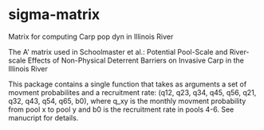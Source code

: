# sigma-matrix
Matrix for computing Carp pop dyn in Illinois River

 The A' matrix used in Schoolmaster et al.: Potential Pool-Scale and River-scale Effects of Non-Physical Deterrent Barriers on Invasive Carp in the Illinois River 
 
 This package contains a single function that takes as arguments a set of movment probabilites and a recruitment rate:
(q12, q23, q34, q45, q56, q21, q32, q43, q54, q65, b0), where q_xy is the monthly movment probability from pool x to pool y and b0 is the recruitment rate in pools 4-6. See manucript for details. 
